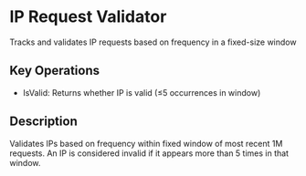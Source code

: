 ﻿# IP Request Validator
Tracks and validates IP requests based on frequency in a fixed-size window

## Key Operations
- IsValid: Returns whether IP is valid (≤5 occurrences in window)

## Description
Validates IPs based on frequency within fixed window of most recent 1M requests.
An IP is considered invalid if it appears more than 5 times in that window.
